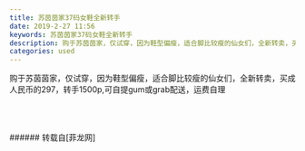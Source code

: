 ```yaml
---
title: 苏茵茵家37码女鞋全新转手
date: 2019-2-27 11:56
keywords: 苏茵茵家37码女鞋全新转手
description: 购于苏茵茵家，仅试穿，因为鞋型偏瘦，适合脚比较瘦的仙女们，全新转卖，买成人民币的297，转手1500p,可自提gum或grab配送，运费自理
categories: used
---
```

<td class="t_f" id="postmessage_3121397">

购于苏茵茵家，仅试穿，因为鞋型偏瘦，适合脚比较瘦的仙女们，全新转卖，买成人民币的297，转手1500p,可自提gum或grab配送，运费自理<br/>
<img alt="" border="0" class="zoom" data-cf-modified-745975daa29edb2517213355-="" file="http://www.flw.ph/data/appbyme/upload/image/201902/27/XrgY63sFTl1S.jpg" id="aimg_z9uu9" lazyloadthumb="1" onclick="" onmouseover="" src="http://www.flw.ph/data/appbyme/upload/image/201902/27/XrgY63sFTl1S.jpg"/><br/>
<br/>
<img alt="" border="0" class="zoom" data-cf-modified-745975daa29edb2517213355-="" file="http://www.flw.ph/data/appbyme/upload/image/201902/27/qSwXptVkiTvv.jpg" id="aimg_MZZdC" lazyloadthumb="1" onclick="" onmouseover="" src="http://www.flw.ph/data/appbyme/upload/image/201902/27/qSwXptVkiTvv.jpg"/><br/>
<br/>
<img alt="" border="0" class="zoom" data-cf-modified-745975daa29edb2517213355-="" file="http://www.flw.ph/data/appbyme/upload/image/201902/27/MLzC0Nsgft6m.jpg" id="aimg_Y63Q6" lazyloadthumb="1" onclick="" onmouseover="" src="http://www.flw.ph/data/appbyme/upload/image/201902/27/MLzC0Nsgft6m.jpg"/><br/>
<br/>
</td>
###### 转载自[菲龙网]